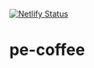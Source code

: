 [![Netlify Status](https://api.netlify.com/api/v1/badges/9681d99e-0bb6-4193-a222-537065434fa9/deploy-status)](https://app.netlify.com/sites/pecoffee/deploys)

# pe-coffee
